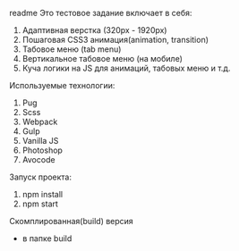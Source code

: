 readme
Это тестовое задание включает в себя:

1. Адаптивная верстка (320px - 1920px)
2. Пошаговая CSS3 анимация(animation, transition)
3. Табовое меню (tab menu)
4. Вертикальное табовое меню (на мобиле)
5. Куча логики на JS для анимаций, табовых меню и т.д.

Используемые технологии:

1.  Pug
2.  Scss
3.  Webpack
4.  Gulp
5.  Vanilla JS
6.  Photoshop
7.  Avocode

Запуск проекта:

1. npm install
2. npm start

Скомплированная(build) версия

- в папке build
